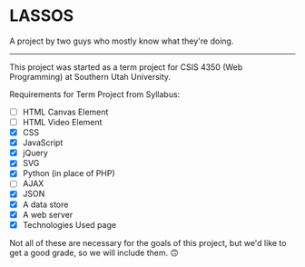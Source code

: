 # LASSOS

A project by two guys who mostly know what they're doing.

---
This project was started as a term project for CSIS 4350 (Web Programming) at Southern Utah University.

Requirements for Term Project from Syllabus:
- [ ] HTML Canvas Element
- [ ] HTML Video Element
- [x] CSS
- [x] JavaScript
- [x] jQuery
- [x] SVG
- [x] Python (in place of PHP)
- [ ] AJAX
- [x] JSON
- [x] A data store
- [x] A web server
- [x] Technologies Used page

Not all of these are necessary for the goals of this project, but we'd like to get a good grade, so we will include them. 🙃
